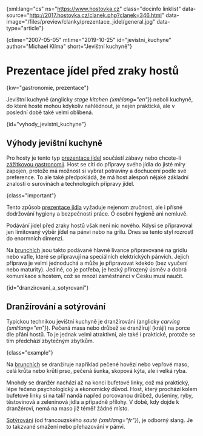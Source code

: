 
{xml:lang="cs" ns="https://www.hostovka.cz" class="docinfo linklist" data-source="http://2017.hostovka.cz/clanek.php?clanek=346.html" data-image="/files/preview/clanky/prezentace_jidel/general.jpg" data-type="article"}

{ctime="2007-05-05" mtime="2019-10-25" id="jevistni_kuchyne" author="Michael Klíma" short="Jevištní kuchyně"}

# Prezentace jídel před zraky hostů

{kw="gastronomie, prezentace"}

Jevištní kuchyně (anglicky _stage kitchen {xml:lang="en"}_) neboli kuchyně, do které hosté mohou kdykoliv nahlédnout, je nejen praktická, ale v poslední době také velmi oblíbená.

{id="vyhody\_jevistni\_kuchyne"}

## Výhody jevištní kuchyně

Pro hosty je tento typ [prezentace jídel][1] součástí zábavy nebo chcete-li [zážitkovou gastronomií][2]. Host se cítí do přípravy svého jídla do jisté míry zapojen, protože má možnost si vybrat potraviny a dochucení podle své preference. To ale také předpokládá, že má host alespoň nějaké základní znalosti o surovinách a technologiích přípravy jídel.

{class="important"}

Tento způsob [prezentace jídla][1] vyžaduje nejenom zručnost, ale i přísné dodržování hygieny a bezpečnosti práce. O osobní hygieně ani nemluvě.

Podávání jídel před zraky hostů však není nic nového. Kdysi se připravoval jen limitovaný výběr jídel na pánvi nebo na grilu. Dnes se tento styl rozrostl do enormních dimenzí.

Na [brunchích][3] jsou takto podávané hlavně lívance připravované na gridlu nebo vafle, které se připravují na speciálních elektrických pánvích. Jejich příprava je velmi jednoduchá a může je připravovat kdekdo (bez vyučení nebo maturity). Jediné, co je potřeba, je hezký přirozený úsměv a dobrá komunikace s hostem, což se mnozí zaměstnanci v Česku musí naučit.

{id="dranzirovani\_a\_sotyrovani"}

## Dranžírování a sotýrování

Typickou technikou jevištní kuchyně je dranžírování (anglicky _carving {xml:lang="en"}_). Pečená masa nebo drůbež se dranžírují (krájí) na porce dle přání hostů. To je jednak velmi atraktivní, ale také i praktické, protože se tím předchází zbytečným zbytkům.

{class="example"}

Na [brunchích][3] se dranžíruje například pečené hovězí nebo vepřové maso, celá krůta nebo krůtí prso, pečená šunka, skopová kýta, ale i velká ryba.

Mnohdy se dranžér nachází až na konci bufetové linky, což má praktický, lépe řečeno psychologický a ekonomický důvod. Host, který prochází kolem bufetové linky si na talíř nandá napřed porcovanou drůbež, dušeniny, ryby, těstovinová a zeleninová jídla a případně přílohy. V době, kdy dojde k dranžérovi, nemá na maso již téměř žádné místo.

[Sotýrování][4] (od francouzského _sauté {xml:lang="fr"}_), je odborný slang. Je to takzvané smažení nebo přehazování v pánvi.

 [1]: /prezentace_jidel
 [2]: /modni_pojmy
 [3]: /brunch
 [4]: /sotyrovani

